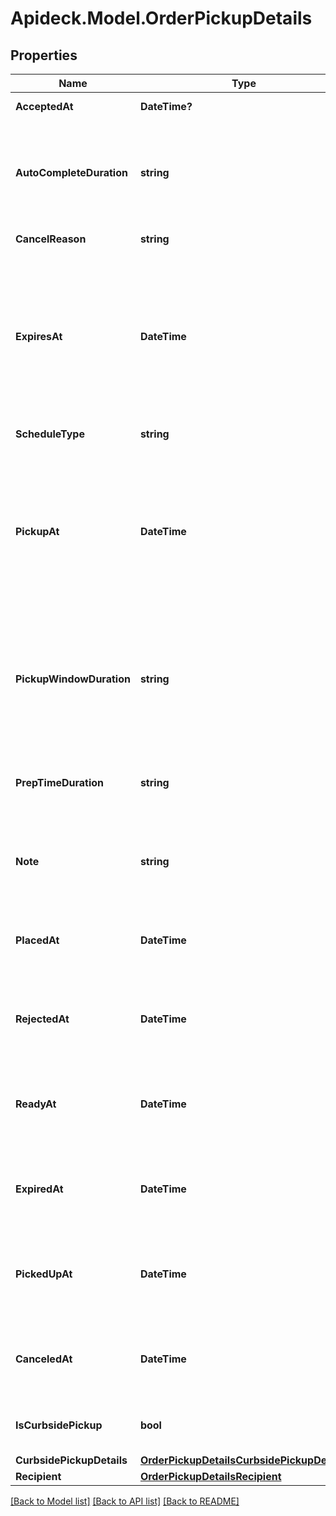 # Apideck.Model.OrderPickupDetails

## Properties

Name | Type | Description | Notes
------------ | ------------- | ------------- | -------------
**AcceptedAt** | **DateTime?** |  | [optional] [readonly] 
**AutoCompleteDuration** | **string** | The duration of time after which an open and accepted pickup fulfillment is automatically moved to the COMPLETED state. The duration must be in RFC 3339 format (for example, &#39;P1W3D&#39;). | [optional] 
**CancelReason** | **string** | A description of why the pickup was canceled. | [optional] 
**ExpiresAt** | **DateTime** | Indicating when this fulfillment expires if it is not accepted. The timestamp must be in RFC 3339 format (for example, \&quot;2016-09-04T23:59:33.123Z\&quot;). The expiration time can only be set up to 7 days in the future. If &#x60;expires_at&#x60; is not set, this pickup fulfillment is automatically accepted when  placed. | [optional] 
**ScheduleType** | **string** | The schedule type of the pickup fulfillment. | [optional] 
**PickupAt** | **DateTime** | The timestamp that represents the start of the pickup window. Must be in RFC 3339 timestamp format, e.g.,  \&quot;2016-09-04T23:59:33.123Z\&quot;.  For fulfillments with the schedule type &#x60;ASAP&#x60;, this is automatically set to the current time plus the expected duration to prepare the fulfillment. | [optional] 
**PickupWindowDuration** | **string** | The window of time in which the order should be picked up after the &#x60;pickup_at&#x60; timestamp. Must be in RFC 3339 duration format, e.g., \&quot;P1W3D\&quot;. Can be used as an informational guideline for merchants. | [optional] 
**PrepTimeDuration** | **string** | The duration of time it takes to prepare this fulfillment. The duration must be in RFC 3339 format (for example, \&quot;P1W3D\&quot;). | [optional] 
**Note** | **string** | A note meant to provide additional instructions about the pickup fulfillment displayed in the Square Point of Sale application and set by the API. | [optional] 
**PlacedAt** | **DateTime** | Indicating when the fulfillment was placed. The timestamp must be in RFC 3339 format (for example, \&quot;2016-09-04T23:59:33.123Z\&quot;). | [optional] 
**RejectedAt** | **DateTime** | Indicating when the fulfillment was rejected. The timestamp must be in RFC 3339 format (for example, \&quot;2016-09-04T23:59:33.123Z\&quot;). | [optional] 
**ReadyAt** | **DateTime** | Indicating when the fulfillment is marked as ready for pickup. The timestamp must be in RFC 3339 format (for example, \&quot;2016-09-04T23:59:33.123Z\&quot;). | [optional] 
**ExpiredAt** | **DateTime** | Indicating when the fulfillment expired. The timestamp must be in RFC 3339 format (for example, \&quot;2016-09-04T23:59:33.123Z\&quot;). | [optional] 
**PickedUpAt** | **DateTime** | Indicating when the fulfillment was picked up by the recipient. The timestamp must be in RFC 3339 format (for example, \&quot;2016-09-04T23:59:33.123Z\&quot;). | [optional] 
**CanceledAt** | **DateTime** | Indicating when the fulfillment was canceled. The timestamp must be in RFC 3339 format (for example, \&quot;2016-09-04T23:59:33.123Z\&quot;). | [optional] 
**IsCurbsidePickup** | **bool** | If set to &#x60;true&#x60;, indicates that this pickup order is for curbside pickup, not in-store pickup. | [optional] 
**CurbsidePickupDetails** | [**OrderPickupDetailsCurbsidePickupDetails**](OrderPickupDetailsCurbsidePickupDetails.md) |  | [optional] 
**Recipient** | [**OrderPickupDetailsRecipient**](OrderPickupDetailsRecipient.md) |  | [optional] 

[[Back to Model list]](../README.md#documentation-for-models) [[Back to API list]](../README.md#documentation-for-api-endpoints) [[Back to README]](../README.md)

